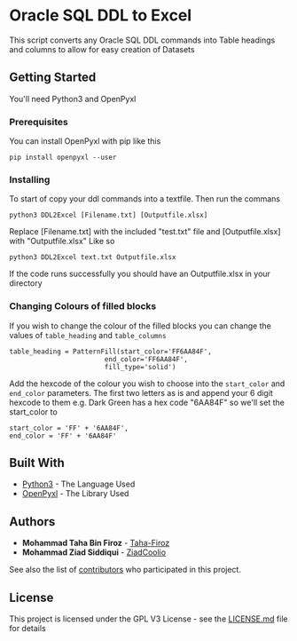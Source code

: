 # Oracle SQL DDL to Excel

This script converts any Oracle SQL DDL commands into Table headings and columns to allow for easy creation of Datasets

## Getting Started

You'll need Python3 and OpenPyxl

### Prerequisites

You can install OpenPyxl with pip like this

```
pip install openpyxl --user
```

### Installing

To start of copy your ddl commands into a textfile.
Then run the commans

```
python3 DDL2Excel [Filename.txt] [Outputfile.xlsx]
```
Replace [Filename.txt] with the included "test.txt" file and [Outputfile.xlsx] with "Outputfile.xlsx"
Like so
```
python3 DDL2Excel text.txt Outputfile.xlsx
```
If the code runs successfully you should have an Outputfile.xlsx in your directory


### Changing Colours of filled blocks

If you wish to change the colour of the filled blocks you can change the values of ```table_heading``` and ```table_columns```

```
table_heading = PatternFill(start_color='FF6AA84F',
                        end_color='FF6AA84F',
                        fill_type='solid')
```
Add the hexcode of the colour you wish to choose into the ```start_color``` and ```end_color``` parameters.
The first two letters as is and append your 6 digit hexcode to them e.g. Dark Green  has a  hex code "6AA84F"
so we'll set the start_color to 
```
start_color = 'FF' + '6AA84F',
end_color = 'FF' + '6AA84F'
```

## Built With

* [Python3](https://www.python.org/) - The Language Used
* [OpenPyxl](https://openpyxl.readthedocs.io/en/stable/) - The Library Used


## Authors

* **Mohammad Taha Bin Firoz** - [Taha-Firoz](https://github.com/Taha-Firoz)
* **Mohammad Ziad Siddiqui** - [ZiadCoolio](https://github.com/ziadcoolio)

See also the list of [contributors](https://github.com/your/project/contributors) who participated in this project.

## License

This project is licensed under the GPL V3 License - see the [LICENSE.md](LICENSE.md) file for details

